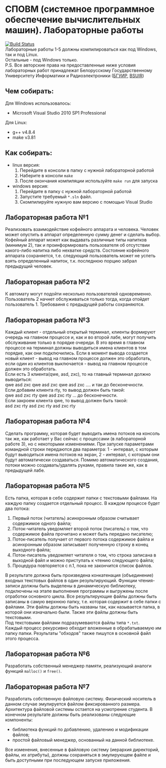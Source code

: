 # СПОВМ (системное программное обеспечение вычислительных машин). Лабораторные работы

[![Build Status](https://travis-ci.org/AJIOB/AllTestFeatures.svg?branch=travis_ci_testing)](https://travis-ci.org/AJIOB/AllTestFeatures)  
Лабораторные работы 1-5 должны компилироваться как под Windows, так и под Linux.  
Остальные - под Windows только.  
P.S. Все авторские права на предоставленные ниже условия лабораторных работ принадлежат Белорусскому Государственному Университету Информатики и Радиоэлектроники ([БГУИР](https://www.bsuir.by), [BSUIR](https://www.bsuir.by/en/))  

## Чем собирать:
Для Windows использовалось:
* Microsoft Visual Studio 2010 SP1 Professional

Для Linux:
* g++ v4.8.4
* make v3.81

## Как собирать:
* linux версия:
	1. Перейдите в консоли в папку с нужной лабораторной работой 
	2. Наберите в консоли `make`
	3. После окончания компиляции используйте `make run` для запуска
* windows версия:  
	1. Перейдите в папку с нужной лабораторной работой 
	2. Запустите требуемый `*.sln` файл.
	3. Скомпилируйте нужную вам версию с помощью Visual Studio

## Лабораторная работа №1
Реализовать взаимодействие кофейного аппарата и человека. Человек может 
опустить в аппарат определенную сумму денег и сделать выбор. Кофейный аппарат 
может как выдавать различные типы напитков (минимум 2), так и проинформировать 
пользователя об отсутствии какого-либо напитка либо нехватке средств. Состояние 
кофейного аппарата сохраняется, т.е. следующий пользователь может не успеть взять 
определенный напиток, т.к. последнюю порцию забрал предыдущий человек.

## Лабораторная работа №2
К автомату могут подойти несколько пользователей одновременно. 
Пользователь 2 начнет обслуживаться только тогда, когда отойдет пользователь 1.
Требоваиня с предыдущей работы сохраняются.

## Лабораторная работа №3
Каждый клиент - отдельный открытый терминал, клиенты формируют очередь на главном процессе и, как и во второй лабе,
могут получить обслуживание только в порядке очереди.
В это время в главном процессе на терминал должны выводиться имена клиентов в том порядке, как они подключились.
Если в момент вывода создается новый клиент - вывод на главном процессе должен это обработать, если один из клиентов
выключается - вывод на главном процессе должен это обработать.  
Если есть 3 клиента(qwe, asd, zxc), то на главный терминал должно выводиться:  
qwe asd zxc qwe asd zxc qwe asd zxc .... и так до бесконечности.  
Если добавим клиента rty, то вывод должен быть такой:  
qwe asd zxc rty qwe asd zxc rty ... до бесконечности.  
Если закроем клиента qwe, то вывод должен быть такой:  
asd zxc rty asd zxc rty asd zxc rty  

## Лабораторная работа №4
Cделать программу, которая будет выводить имена потоков на консоль так же, как работает у Вас сейчас с процессами (в лабораторной работе 3), но с некоторыми изменениями. При запуске параметрами командной строки передаются два параметра: 1 - интервал, с которым будут выводиться имена потоков на экран, 2 - интервал, с которым они будут автоматически создаваться. Помимо автоматического создания, потоки можно создавать/удалять руками, правила такие же, как в предыдущей лабе.
## Лабораторная работа №5
Eсть папка, которая в себе содержит папки с текстовыми файлами. На каждую папку создается отдельный процесс. В каждом процессе будет два потока:
1) Первый поток (читатель) асинхронным образом считывает содержимое одного файла; 
2) Поток-читатель уведомляет второй поток (писатель) о том, что содержимое файла прочитано и может быть передано писателю; 
3) Поток-писатель получает от первого потока содержимое файла и асинхронным образом записывает полученную строку в конец выходного файла; 
4) Поток-писатель уведомляет читателя о том, что строка записана в выходной файл и можно приступать к чтению следующего файла; 
5) Процедура повторяется с п.1, пока не закончится список файлов.

В результате должна быть произведена конкатенация (объединение) входных текстовых файлов в один результирующий. 
Функции чтения-записи должны быть выделены в динамическую библиотеку, подключены на этапе выполнения программы и выгружены после отработки основного цикла.
Все результирующие файлы должны быть записаны в самую верхнюю папку, т.е. которая содержит в себе папки с файлами. Эти файлы должны быть названы так, как называется папка, в которой они изначально были. Также эти файлы должны быть текстовыми.  
Под текстовыми файлами подразумеваются файлы типа `*.txt`.  
Каждый процесс рекурсивно обходит вложенные в обрабатываемую им папку папки. Результаты "обходов" также пишутся в основной файл этого процесса.

## Лабораторная работа №6
Разработать собственный менеджер памяти, реализующий аналоги функций `malloc()` и `free()`.

## Лабораторная работа №7
Разработать собственную файловую систему. Физический носитель в данном случае эмулируется файлом фиксированного размера. Архитектура файловой системы остается на усмотрение студента. В конечном результате должны быть реализованы следующие компоненты:  
*  библиотека  функций  по  добавлению,  удалению  и  модификации файлов;  
*  простой файловый менеджер, основанный на данной библиотеке.  

Все  изменения,  внесенные  в  файловую  систему (иерархия  директорий, 
файлы, их атрибуты), должны сохраняться в эмулирующем файле и быть доступными при последующем запуске приложения. 
